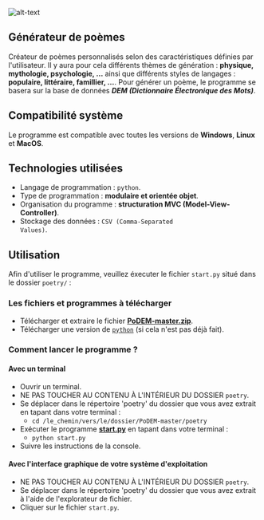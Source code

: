 ![alt-text](https://image.noelshack.com/fichiers/2019/21/3/1558549285-podem-logo-left-1.png)
## Générateur de poèmes

Créateur de poèmes personnalisés selon des caractéristiques définies par l'utilisateur.
Il y aura pour cela différents thèmes de génération : **physique, mythologie, psychologie, …**
ainsi que différents styles de langages : **populaire, littéraire, famillier, …**.
Pour générer un poème, le programme se basera sur la base de données __*DEM (Dictionnaire Électronique des Mots)*__.

## Compatibilité système
Le programme est compatible avec toutes les versions de **Windows**, **Linux** et **MacOS**.

## Technologies utilisées
* Langage de programmation : <code>python</code>.
 * Type de programmation : **modulaire et orientée objet**.
 * Organisation du programme : **structuration MVC (Model-View-Controller)**.
* Stockage des données : <code>CSV (Comma-Separated Values)</code>.
  
## Utilisation
Afin d'utiliser le programme, veuillez éxecuter le fichier <code>start.py</code> situé dans le dossier <code>poetry/</code> : 

### Les fichiers et programmes à télécharger
* Télécharger et extraire le fichier [**PoDEM-master.zip**](https://github.com/nathan-rabet/PoDEM/archive/master.zip).
* Télécharger une version de [<code>python</code>](https://www.python.org/) (si cela n'est pas déjà fait).

### Comment lancer le programme ?
#### Avec un terminal
* Ouvrir un terminal.
* NE PAS TOUCHER AU CONTENU À L'INTÉRIEUR DU DOSSIER <code>poetry</code>.
* Se déplacer dans le répertoire 'poetry' du dossier que vous avez extrait en tapant dans votre terminal : 
  * <code>cd /le_chemin/vers/le/dossier/PoDEM-master/poetry</code>
* Exécuter le programme [**start.py**](poetry/start.py) en tapant dans votre terminal :
  * <code>python start.py</code>
* Suivre les instructions de la console.
#### Avec l'interface graphique de votre système d'exploitation
* NE PAS TOUCHER AU CONTENU À L'INTÉRIEUR DU DOSSIER <code>poetry</code>.
* Se déplacer dans le répertoire 'poetry' du dossier que vous avez extrait à l'aide de l'explorateur de fichier.
* Cliquer sur le fichier <code>start.py</code>.

